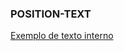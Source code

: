 ### POSITION-TEXT

[Exemplo de texto interno](https://glitch.com/edit/#!/a-frame-text-box?path=index.html%3A1%3A0)
